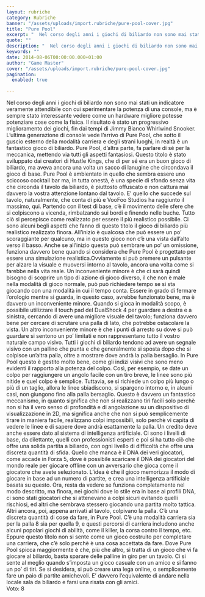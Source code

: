 ```yaml
---
layout: rubriche
category: Rubriche
banner: "/assets/uploads/import.rubriche/pure-pool-cover.jpg"
title: "Pure Pool"
excerpt: "  Nel corso degli anni i giochi di biliardo non sono mai stati un indicatore veramente attendibile con cui sperimentare la potenza di una console, ma è sempre stato interessante vedere come un hardware migliore potesse potenziare cose come la fisica. Il risultato è stato un progressivo miglioramento dei giochi, fin dai tempi di Jimmy [&hellip"
quote: ""
description: "  Nel corso degli anni i giochi di biliardo non sono mai stati un indicatore veramente attendibile con cui sperimentare la potenza di una console, ma è sempre stato interessante vedere come un hardware migliore potesse potenziare cose come la fisica. Il risultato è stato un progressivo miglioramento dei giochi, fin dai tempi di Jimmy [&hellip"
keywords: ""
date: 2014-08-06T00:00:00.000+01:00
author: "Game Master"
cover: "/assets/uploads/import.rubriche/pure-pool-cover.jpg"
pagination:
  enabled: true

---
```


[](https://hotmc.com/wp-content/uploads/2014/08/pure-pool-cover.jpg)

Nel corso degli anni i giochi di biliardo non sono mai stati un indicatore veramente attendibile con cui sperimentare la potenza di una console, ma è sempre stato interessante vedere come un hardware migliore potesse potenziare cose come la fisica. Il risultato è stato un progressivo miglioramento dei giochi, fin dai tempi di Jimmy Bianco Whirlwind Snooker. L’ultima generazione di console vede l’arrivo di Pure Pool, che sotto il guscio esterno della modalità carriera e degli strani luoghi, in realtà è un fantastico gioco di biliardo. Pure Pool, d’altra parte, fa parlare di sé per la meccanica, mettendo via tutti gli aspetti fantasiosi. Questo titolo è stato sviluppato dai creatori di Hustle Kings, che di per sé era un buon gioco di biliardo, ma aveva ancora una volta un sacco di lanugine che circondava il gioco di base. Pure Pool è ambientato in quello che sembra essere uno sciccoso cocktail bar ma, in tutta onestà, è una specie di sfondo senza vita che circonda il tavolo da biliardo, è piuttosto offuscato e non cattura mai davvero la vostra attenzione lontano dal tavolo. E’ quello che succede sul tavolo, naturalmente, che conta di più e VooFoo Studios ha raggiunto il massimo, qui. Partendo con il test di base, c’è il movimento delle sfere che si colpiscono a vicenda, rimbalzando sui bordi e finendo nelle buche. Tutto ciò si percepisce come realizzato per essere il più realistico possibile. Ci sono alcuni begli aspetti che fanno di questo titolo il gioco di biliardo più realistico realizzato finora. All’inizio è qualcosa che può essere un po’ scoraggiante per qualcuno, ma in questo gioco non c’è una vista dall’alto verso il basso. Anche se all’inizio questa può sembrare un po’ un omissione, funziona davvero bene quando si considera che Pure Pool è progettato per essere una simulazione realistica.Ovviamente si può premere un pulsante per alzare la visuale e muoversi intorno al tavolo, ancora una volta come si farebbe nella vita reale. Un inconveniente minore è che ci sarà quindi bisogno di scoprire un tipo di azione di gioco diverso, il che non è male nella modalità di gioco normale, può può richiedere tempo se si sta giocando con una modalità in cui il tempo conta. Essere in grado di fermare l’orologio mentre si guarda, in questo caso, avrebbe funzionato bene, ma è davvero un inconveniente minore. Quando si gioca in modalità scopo, è possibile utilizzare il touch pad del DualShock 4 per guardare a destra e a sinistra, cercando di avere una migliore visuale del tavolo; funziona davvero bene per cercare di scrutare una palla di lato, che potrebbe ostacolare la vista. Un altro inconveniente minore è che i punti di arresto su dove si può guardare si sentono un po’ limitati e non rappresentano tutto il vostro naturale campo visivo. Tutti i giochi di biliardo tendono ad avere un segnale visivo con un pallino che punta e che generalmente si sposta dopo che si colpisce un’altra palla, oltre a mostrare dove andrà la palla bersaglio. In Pure Pool questo è gestito molto bene, come gli indizi visivi che sono meno evidenti il rapporto alla potenza del colpo. Così, per esempio, se date un colpo per raggiungere un angolo facile con un tiro breve, le linee sono più nitide e quel colpo è semplice. Tuttavia, se si richiede un colpo più lungo o più di un taglio, allora le linee sbiadiscono, si spargono intorno e, in alcuni casi, non giungono fino alla palla bersaglio. Questo è davvero un fantastico meccanismo, in quanto significa che non si realizzano tiri facili solo perchè non si ha il vero senso di profondità e di angolazione su un dispositivo di visualizzazione in 2D, ma significa anche che non si può semplicemente tirare in maniera facile, realizzano colpi impossibili, solo perchè vi capita di vedere le linee e di sapere dove andrà esattamente la palla. Un credito deve anche essere dato al sistema di intelligenza artificiale. Ci sono i livelli di base, da dilettante, quelli con professionisti esperti e poi si ha tutto ciò che offre una solida partita a biliardo, con ogni livello di difficoltà che offre una discreta quantità di sfida. Quello che manca è il DNA dei veri giocatori, come accade in Forza 5, dove è possibile scaricare il DNA dei giocatori del mondo reale per giocare offline con un avversario che gioca come il giocatore che avete selezionato. L’idea è che il gioco memorizza il modo di giocare in base ad un numero di partite, e crea una intelligenza artificiale basata su questo. Ora, resta da vedere se funziona completamente nel modo descritto, ma finora, nei giochi dove lo stile era in base ai profili DNA, ci sono stati giocatori che si attenevano a colpi sicuri evitando quelli rischiosi, ed altri che sembrava stessero giocando una partita molto tattica. Altri ancora, poi, appena arrivati al tavolo, colpivano la palla. C’è una discreta quantità di cose da fare, in Pure Pool. C’è una modalità carriera sia per la palla 8 sia per quella 9, e questi percorsi di carriera includono anche alcuni popolari giochi di abilità, come il killer, la corsa contro il tempo, etc. Eppure questo titolo non si sente come un gioco costruito per completare una carriera, che c’è solo perchè è una cosa accettata da fare. Dove Pure Pool spicca maggiormente è che, più che altro, si tratta di un gioco che vi fa giocare al biliardo, basta sparare delle palline in giro per un tavolo. Ci si sente al meglio quando s’imposta un gioco casuale con un amico e si fanno un po’ di tiri. Se si desidera, si può creare una lega online, o semplicemente fare un paio di partite amichevoli. E’ davvero l’equivalente di andare nella locale sala da biliardo e farsi una risata con gli amici.  
Voto: 8
